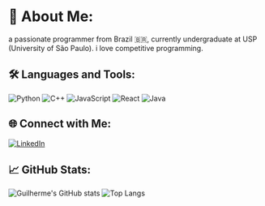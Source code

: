 # 💫 About Me:
a passionate programmer from Brazil 🇧🇷, currently undergraduate at USP (University of São Paulo). i love competitive programming.


## 🛠️ Languages and Tools:
![Python](https://img.shields.io/badge/-Python-black?style=flat-square&logo=python)
![C++](https://img.shields.io/badge/-C++-black?style=flat-square&logo=c%2B%2B)
![JavaScript](https://img.shields.io/badge/-JavaScript-black?style=flat-square&logo=javascript)
![React](https://img.shields.io/badge/-React-black?style=flat-square&logo=react)
![Java](https://img.shields.io/badge/-Java-black?style=flat-square&logo=java)

## 🌐 Connect with Me:
[![LinkedIn](https://img.shields.io/badge/-LinkedIn-blue?style=flat-square&logo=Linkedin&logoColor=white)](https://www.linkedin.com/in/guilherme-luiz-pereira-de-almeida-173874295/)


## 📈 GitHub Stats:
![Guilherme's GitHub stats](https://github-readme-stats.vercel.app/api?username=bucho-op&show_icons=true&theme=radical)
![Top Langs](https://github-readme-stats.vercel.app/api/top-langs/?username=bucho-op&layout=compact&theme=radical)
